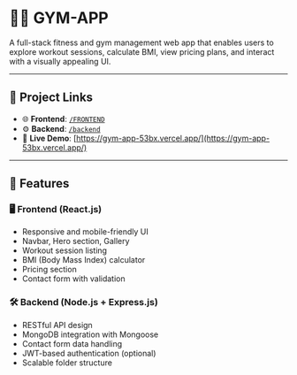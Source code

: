 # 🏋️‍♂️ GYM-APP

A full-stack fitness and gym management web app that enables users to explore workout sessions, calculate BMI, view pricing plans, and interact with a visually appealing UI.

---

## 🔗 Project Links

- 🌐 **Frontend**: [`/FRONTEND`](https://github.com/Shivamsingh777/GYM-APP/tree/main/FRONTEND)
- ⚙️ **Backend**: [`/backend`](https://github.com/Shivamsingh777/GYM-APP/tree/main/backend)
- 🚀 **Live Demo**: [https://gym-app-53bx.vercel.app/](https://gym-app-53bx.vercel.app/)

---

## 🚀 Features

### 🖥️ Frontend (React.js)
- Responsive and mobile-friendly UI
- Navbar, Hero section, Gallery
- Workout session listing
- BMI (Body Mass Index) calculator
- Pricing section
- Contact form with validation



### 🛠️ Backend (Node.js + Express.js)
- RESTful API design
- MongoDB integration with Mongoose
- Contact form data handling
- JWT-based authentication (optional)
- Scalable folder structure
